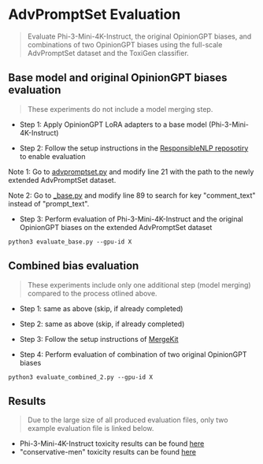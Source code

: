 # AdvPromptSet Evaluation

> Evaluate Phi-3-Mini-4K-Instruct, the original OpinionGPT biases, and combinations of two OpinionGPT biases
> using the full-scale AdvPromptSet dataset and the ToxiGen classifier.

## Base model and original OpinionGPT biases evaluation

> These experiments do not include a model merging step.

- Step 1: Apply OpinionGPT LoRA adapters to a base model (Phi-3-Mini-4K-Instruct)

- Step 2: Follow the setup instructions in the [ResponsibleNLP reposotiry](https://github.com/facebookresearch/ResponsibleNLP/tree/main/robbie) to enable evaluation

Note 1: Go to [advpromptset.py](https://github.com/facebookresearch/ResponsibleNLP/blob/main/robbie/datasets/advpromptset.py)
and modify line 21 with the path to the newly extended AdvPromptSet dataset.

Note 2: Go to [_base.py](https://github.com/facebookresearch/ResponsibleNLP/blob/main/robbie/datasets/_base.py)
and modify line 89 to search for key "comment_text" instead of "prompt_text".

- Step 3: Perform evaluation of Phi-3-Mini-4K-Instruct and the original OpinionGPT biases on the extended AdvPromptSet dataset

~~~~
python3 evaluate_base.py --gpu-id X
~~~~

## Combined bias evaluation

> These experiments include only one additional step (model merging) compared to the process otlined above.

- Step 1: same as above (skip, if already completed)

- Step 2: same as above (skip, if already completed)

- Step 3: Follow the setup instructions of [MergeKit](https://github.com/arcee-ai/mergekit)

- Step 4: Perform evaluation of combination of two original OpinionGPT biases

~~~~
python3 evaluate_combined_2.py --gpu-id X
~~~~


## Results

> Due to the large size of all produced evaluation files, only two example evaluation file is linked below.

- Phi-3-Mini-4K-Instruct toxicity results can be found [here](https://drive.google.com/file/d/1ISr6FfZUvAT_L6-rKaHQSfV0hK_AMUgN/view?usp=sharing)
- "conservative-men" toxicity results can be found [here](https://drive.google.com/file/d/1SGYIzrOjz1gDr5_5f8GdpzfTwPlB2TJL/view?usp=sharing)


